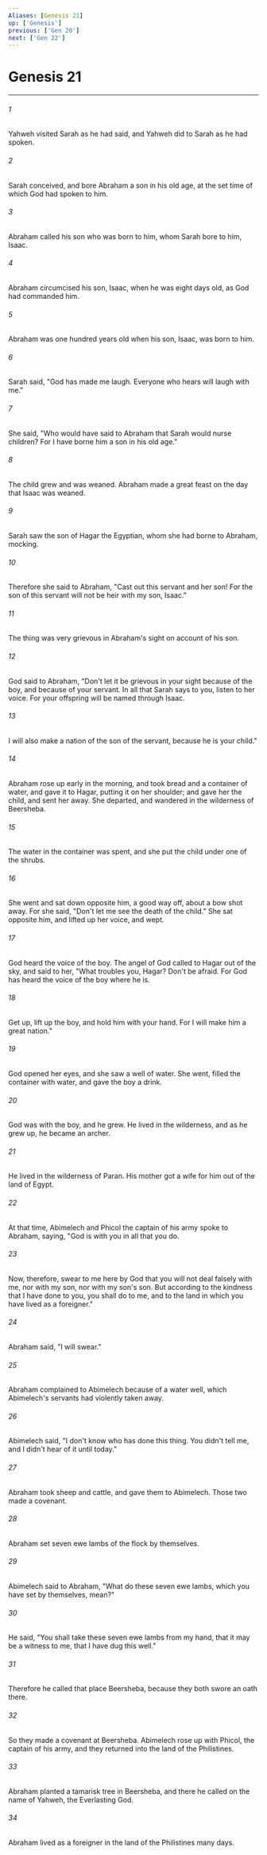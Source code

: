 ```yaml
---
Aliases: [Genesis 21]
up: ['Genesis']
previous: ['Gen 20']
next: ['Gen 22']
---
```

# Genesis 21
***





###### 1 

Yahweh visited Sarah as he had said, and Yahweh did to Sarah as he had spoken. 



###### 2 

Sarah conceived, and bore Abraham a son in his old age, at the set time of which God had spoken to him. 



###### 3 

Abraham called his son who was born to him, whom Sarah bore to him, Isaac. 



###### 4 

Abraham circumcised his son, Isaac, when he was eight days old, as God had commanded him. 



###### 5 

Abraham was one hundred years old when his son, Isaac, was born to him. 



###### 6 

Sarah said, "God has made me laugh. Everyone who hears will laugh with me." 



###### 7 

She said, "Who would have said to Abraham that Sarah would nurse children? For I have borne him a son in his old age." 



###### 8 

The child grew and was weaned. Abraham made a great feast on the day that Isaac was weaned. 



###### 9 

Sarah saw the son of Hagar the Egyptian, whom she had borne to Abraham, mocking. 



###### 10 

Therefore she said to Abraham, "Cast out this servant and her son! For the son of this servant will not be heir with my son, Isaac." 



###### 11 

The thing was very grievous in Abraham's sight on account of his son. 



###### 12 

God said to Abraham, "Don't let it be grievous in your sight because of the boy, and because of your servant. In all that Sarah says to you, listen to her voice. For your offspring will be named through Isaac. 



###### 13 

I will also make a nation of the son of the servant, because he is your child." 



###### 14 

Abraham rose up early in the morning, and took bread and a container of water, and gave it to Hagar, putting it on her shoulder; and gave her the child, and sent her away. She departed, and wandered in the wilderness of Beersheba. 



###### 15 

The water in the container was spent, and she put the child under one of the shrubs. 



###### 16 

She went and sat down opposite him, a good way off, about a bow shot away. For she said, "Don't let me see the death of the child." She sat opposite him, and lifted up her voice, and wept. 



###### 17 

God heard the voice of the boy. The angel of God called to Hagar out of the sky, and said to her, "What troubles you, Hagar? Don't be afraid. For God has heard the voice of the boy where he is. 



###### 18 

Get up, lift up the boy, and hold him with your hand. For I will make him a great nation." 



###### 19 

God opened her eyes, and she saw a well of water. She went, filled the container with water, and gave the boy a drink. 



###### 20 

God was with the boy, and he grew. He lived in the wilderness, and as he grew up, he became an archer. 



###### 21 

He lived in the wilderness of Paran. His mother got a wife for him out of the land of Egypt. 



###### 22 

At that time, Abimelech and Phicol the captain of his army spoke to Abraham, saying, "God is with you in all that you do. 



###### 23 

Now, therefore, swear to me here by God that you will not deal falsely with me, nor with my son, nor with my son's son. But according to the kindness that I have done to you, you shall do to me, and to the land in which you have lived as a foreigner." 



###### 24 

Abraham said, "I will swear." 



###### 25 

Abraham complained to Abimelech because of a water well, which Abimelech's servants had violently taken away. 



###### 26 

Abimelech said, "I don't know who has done this thing. You didn't tell me, and I didn't hear of it until today." 



###### 27 

Abraham took sheep and cattle, and gave them to Abimelech. Those two made a covenant. 



###### 28 

Abraham set seven ewe lambs of the flock by themselves. 



###### 29 

Abimelech said to Abraham, "What do these seven ewe lambs, which you have set by themselves, mean?" 



###### 30 

He said, "You shall take these seven ewe lambs from my hand, that it may be a witness to me, that I have dug this well." 



###### 31 

Therefore he called that place Beersheba, because they both swore an oath there. 



###### 32 

So they made a covenant at Beersheba. Abimelech rose up with Phicol, the captain of his army, and they returned into the land of the Philistines. 



###### 33 

Abraham planted a tamarisk tree in Beersheba, and there he called on the name of Yahweh, the Everlasting God. 



###### 34 

Abraham lived as a foreigner in the land of the Philistines many days.
